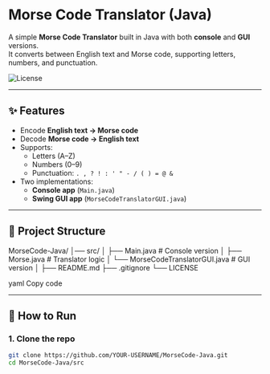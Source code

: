 # Morse Code Translator (Java)

A simple **Morse Code Translator** built in Java with both **console** and **GUI** versions.  
It converts between English text and Morse code, supporting letters, numbers, and punctuation.

![License](https://img.shields.io/badge/license-MIT-green)

---

## ✨ Features
- Encode **English text → Morse code**
- Decode **Morse code → English text**
- Supports:
  - Letters (A–Z)
  - Numbers (0–9)
  - Punctuation: `. , ? ! : ' " - / ( ) = @ &`
- Two implementations:
  - **Console app** (`Main.java`)
  - **Swing GUI app** (`MorseCodeTranslatorGUI.java`)

---

## 📂 Project Structure
MorseCode-Java/
│── src/
│ ├── Main.java # Console version
│ ├── Morse.java # Translator logic
│ └── MorseCodeTranslatorGUI.java # GUI version
│
├── README.md
├── .gitignore
└── LICENSE

yaml
Copy code

---

## 🚀 How to Run

### 1. Clone the repo
```bash
git clone https://github.com/YOUR-USERNAME/MorseCode-Java.git
cd MorseCode-Java/src